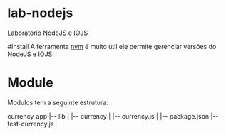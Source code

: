 # lab-nodejs
Laboratorio NodeJS e IOJS


#Install
A ferramenta [nvm](https://github.com/creationix/nvm) é muito util ele permite gerenciar versões
do NodeJS e IOJS.

# Module
Modulos tem  a seguinte estrutura:

currency_app
|-- lib
|   |-- currency
|       |-- currency.js
|       |-- package.json
|-- test-currency.js

